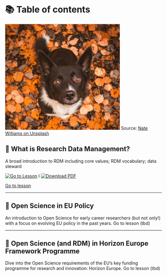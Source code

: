 # 📚 Table of contents

![Image by Nate Williams on Unsplash](attachments/Pasted%20image%2020240612165538.png) Source: [Nate Williams on Unsplash](https://unsplash.com/fr/@primalimagery)

## 📍 What is Research Data Management?

A broad introduction to RDM including core values; RDM vocabulary; data steward
 
[![Go to Lesson](https://img.shields.io/badge/Get-Started-black)](https://github.com/LottiePrv/RDM/blob/main/docs/1.%20What%20is%20RDM%3F/RDM%20intro.md) I  [![Download PDF](https://img.shields.io/badge/Download-PDF-red)](file:///Users/lottieprovost/Downloads/PDF%20-%201.%20A%20broad%20introduction%20to%20Research%20Data%20Management%20-%20Research%20Data%20Management%20and%20Open%20Science%20(1).pdf)

[Go to lesson](../PDF%20-%201.%20A%20broad%20introduction%20to%20Research%20Data%20Management%20-%20Research%20Data%20Management%20and%20Open%20Science.pdf)


---
## 📍 Open Science in EU Policy 
An introduction to Open Science for early career researchers (but not only!) with a focus on evolving EU policy in the past years.
Go to lesson (tbd)

---
## 📍 Open Science (and RDM) in Horizon Europe Framework Programme 

Dive into the Open Science requirements of the EU’s key funding programme for research and innovation: Horizon Europe.
Go to lesson (tbd)


